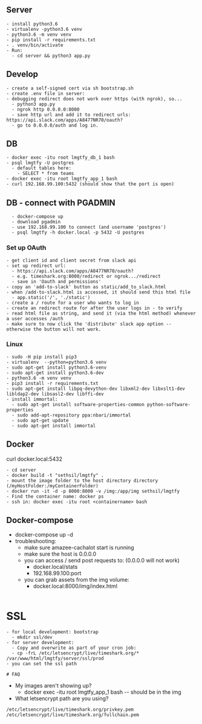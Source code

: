 ## Server
```
- install python3.6
- virtualenv -python3.6 venv
- python3.6 -m venv venv
- pip install -r requirements.txt
- . venv/bin/activate
- Run:
  - cd server && python3 app.py
```
## Develop
```
- create a self-signed cert via sh bootstrap.sh
- create .env file in server:
- debugging redirect does not work over https (with ngrok), so...
  - python3 app.py
  - ngrok http 0.0.0.0:8000
  - save http url and add it to redirect urls: https://api.slack.com/apps/A8477NR70/oauth?
  - go to 0.0.0.0/auth and log in.
```
## DB
```
- docker exec -itu root lmgtfy_db_1 bash
- psql lmgtfy -U postgres
  - default tables here:
    - SELECT * from teams
- docker exec -itu root lmgtfy_app_1 bash
- curl 192.168.99.100:5432 (should show that the port is open)

```
## DB - connect with PGADMIN
```
  - docker-compose up
  - download pgadmin
  - use 192.168.99.100 to connect (and username 'postgres')
  - psql lmgtfy -h docker.local -p 5432 -U postgres

```
### Set up OAuth
```
- get client id and client secret from slack api
- set up redirect url:
  - https://api.slack.com/apps/A8477NR70/oauth?
  - e.g. timeshark.org:8000/redirect or ngrok.../redirect
  - save in 'Oauth and permissions'
- copy an 'add-to-slack' button as static/add_to_slack.html
- when /add-to-slack.html is accessed, it should send this html file
  - app.static('/', './static')
- create a / route for a user who wants to log in
- create an redirect route for after the user logs in - to verify
- read html file as string, and send it (via the html method) whenever a user accesses /auth
- make sure to now click the 'distribute' slack app option -- otherwise the button will not work.
```

### Linux
```
- sudo -H pip install pip3
- virtualenv  --python=python3.6 venv
- sudo apt-get install python3.6-venv
- sudo apt-get install python3.6-dev
- python3.6 -m venv venv
- pip3 install -r requirements.txt
- sudo apt-get install libpq-devython-dev libxml2-dev libxslt1-dev libldap2-dev libsasl2-dev libffi-dev
- install immortal:
  - sudo apt-get install software-properties-common python-software-properties
  - sudo add-apt-repository ppa:nbari/immortal
  - sudo apt-get update
  - sudo apt-get install immortal
```
## Docker
curl docker.local:5432
```
- cd server
- docker build -t "sethsil/lmgtfy" .
- mount the image folder to the host directory directory (/myHostFolder:/myContainerFolder)
- docker run -it -d -p 8000:8000 -v /img:/app/img sethsil/lmgtfy
- Find the container name: docker ps
- ssh in: docker exec -itu root <containername> bash
```
## Docker-compose
- docker-compose up -d
- troubleshooting:
  - make sure amazee-cachalot start is running
  - make sure the host is 0.0.0.0
  - you can access / send post requests to: (0.0.0.0 will not work)
    - docker.local/stats
    - 192.168.99.100:port
  - you can grab assets from the img volume:
    - docker.local:8000/img/index.html
```
```
# SSL
```
- for local development: bootstrap
  - mkdir ssl/dev
- for server development:
  - Copy and overwrite as part of your cron job:
  - cp -frL /etc/letsencrypt/live/timeshark.org/* /var/www/html/lmgtfy/server/ssl/prod
- you can set the ssl path

# FAQ
```
- My images aren't showing up?
  - docker exec -itu root lmgtfy_app_1 bash -- should be in the img
- What letsencrypt path are you using?

`/etc/letsencrypt/live/timeshark.org/privkey.pem`
`/etc/letsencrypt/live/timeshark.org/fullchain.pem`
```
